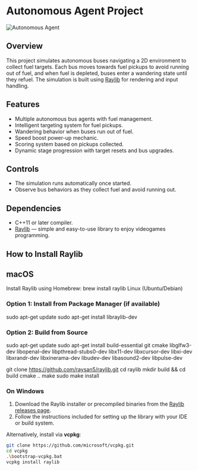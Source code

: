 # Autonomous Agent Project

![Autonomous Agent](./resources/your-image.png)

## Overview

This project simulates autonomous buses navigating a 2D environment to collect fuel targets. Each bus moves towards fuel pickups to avoid running out of fuel, and when fuel is depleted, buses enter a wandering state until they refuel. The simulation is built using [Raylib](https://www.raylib.com/) for rendering and input handling.

## Features

- Multiple autonomous bus agents with fuel management.
- Intelligent targeting system for fuel pickups.
- Wandering behavior when buses run out of fuel.
- Speed boost power-up mechanic.
- Scoring system based on pickups collected.
- Dynamic stage progression with target resets and bus upgrades.

## Controls

- The simulation runs automatically once started.
- Observe bus behaviors as they collect fuel and avoid running out.

## Dependencies

- C++11 or later compiler.
- [Raylib](https://www.raylib.com/) — simple and easy-to-use library to enjoy videogames programming.

## How to Install Raylib
## macOS
Install Raylib using Homebrew:
brew install raylib
Linux (Ubuntu/Debian)

### Option 1: Install from Package Manager (if available)
sudo apt-get update
sudo apt-get install libraylib-dev

### Option 2: Build from Source
sudo apt-get update
sudo apt-get install build-essential git cmake libglfw3-dev libopenal-dev libpthread-stubs0-dev libx11-dev libxcursor-dev libxi-dev libxrandr-dev libxinerama-dev libudev-dev libasound2-dev libpulse-dev

git clone https://github.com/raysan5/raylib.git
cd raylib
mkdir build && cd build
cmake ..
make
sudo make install
### On Windows

1. Download the Raylib installer or precompiled binaries from the [Raylib releases page](https://github.com/raysan5/raylib/releases).
2. Follow the instructions included for setting up the library with your IDE or build system.

Alternatively, install via **vcpkg**:

```bash
git clone https://github.com/microsoft/vcpkg.git
cd vcpkg
.\bootstrap-vcpkg.bat
vcpkg install raylib
